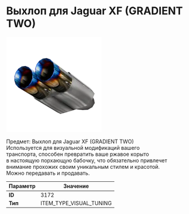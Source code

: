 # Выхлоп для Jaguar XF (GRADIENT TWO)

![Item Image](../img/3172.webp?raw=true)

Предмет: Выхлоп для Jaguar XF (GRADIENT TWO)<br>Используется для визуальной модификаций вашего<br>транспорта, способен превратить ваше ржавое корыто<br>в настоящую порхающую бабочку, что обязательно привлечет<br>внимание прохожих своим уникальным стилем и красотой.<br>Можно передавать и продавать.


| Параметр | Значение |
|----------|----------|
| **ID** | 3172 |
| **Тип** | ITEM_TYPE_VISUAL_TUNING |

